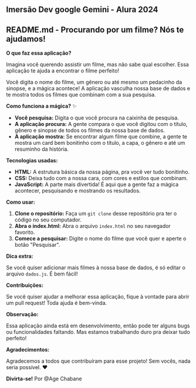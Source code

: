 ## Imersão Dev google Gemini - Alura 2024
## **README.md - Procurando por um filme? Nós te ajudamos!** 

**O que faz essa aplicação?**

Imagina você querendo assistir um filme, mas não sabe qual escolher. Essa aplicação te ajuda a encontrar o filme perfeito! 

Você digita o nome do filme, um gênero ou até mesmo um pedacinho da sinopse, e a mágica acontece! A aplicação vasculha nossa base de dados e te mostra todos os filmes que combinam com a sua pesquisa.

**Como funciona a mágica?** ✨

* **Você pesquisa:** Digita o que você procura na caixinha de pesquisa.
* **A aplicação procura:** A gente compara o que você digitou com o título, gênero e sinopse de todos os filmes da nossa base de dados.
* **A aplicação mostra:** Se encontrar algum filme que combine, a gente te mostra um card bem bonitinho com o título, a capa, o gênero e até um resuminho da história.

**Tecnologias usadas:**

* **HTML:** A estrutura básica da nossa página, pra você ver tudo bonitinho.
* **CSS:** Deixa tudo com a nossa cara, com cores e estilos que combinam.
* **JavaScript:** A parte mais divertida! É aqui que a gente faz a mágica acontecer, pesquisando e mostrando os resultados.

**Como usar:**

1. **Clone o repositório:** Faça um `git clone` desse repositório pra ter o código no seu computador.
2. **Abra o index.html:** Abra o arquivo `index.html` no seu navegador favorito.
3. **Comece a pesquisar:** Digite o nome do filme que você quer e aperte o botão "Pesquisar".

**Dica extra:**

Se você quiser adicionar mais filmes à nossa base de dados, é só editar o arquivo `dados.js`. É bem fácil!

**Contribuições:**

Se você quiser ajudar a melhorar essa aplicação, fique à vontade para abrir um pull request! Toda ajuda é bem-vinda. 

**Observação:**

Essa aplicação ainda está em desenvolvimento, então pode ter alguns bugs ou funcionalidades faltando. Mas estamos trabalhando duro pra deixar tudo perfeito!

**Agradecimentos:**

Agradecemos a todos que contribuíram para esse projeto! Sem vocês, nada seria possível. ❤️

**Divirta-se!** 
Por @Age Chabane

